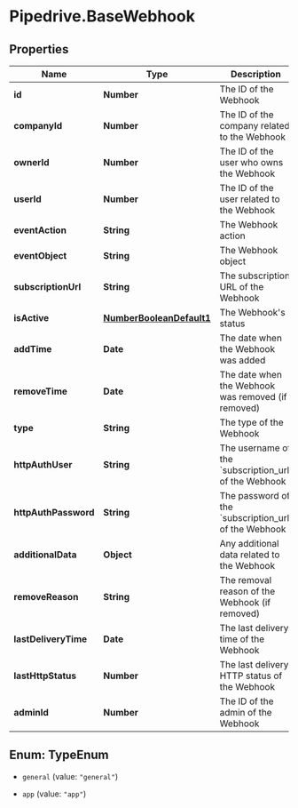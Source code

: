 # Pipedrive.BaseWebhook

## Properties

Name | Type | Description | Notes
------------ | ------------- | ------------- | -------------
**id** | **Number** | The ID of the Webhook | [optional] 
**companyId** | **Number** | The ID of the company related to the Webhook | [optional] 
**ownerId** | **Number** | The ID of the user who owns the Webhook | [optional] 
**userId** | **Number** | The ID of the user related to the Webhook | [optional] 
**eventAction** | **String** | The Webhook action | [optional] 
**eventObject** | **String** | The Webhook object | [optional] 
**subscriptionUrl** | **String** | The subscription URL of the Webhook | [optional] 
**isActive** | [**NumberBooleanDefault1**](NumberBooleanDefault1.md) | The Webhook&#39;s status | [optional] 
**addTime** | **Date** | The date when the Webhook was added | [optional] 
**removeTime** | **Date** | The date when the Webhook was removed (if removed) | [optional] 
**type** | **String** | The type of the Webhook | [optional] 
**httpAuthUser** | **String** | The username of the &#x60;subscription_url&#x60; of the Webhook | [optional] 
**httpAuthPassword** | **String** | The password of the &#x60;subscription_url&#x60; of the Webhook | [optional] 
**additionalData** | **Object** | Any additional data related to the Webhook | [optional] 
**removeReason** | **String** | The removal reason of the Webhook (if removed) | [optional] 
**lastDeliveryTime** | **Date** | The last delivery time of the Webhook | [optional] 
**lastHttpStatus** | **Number** | The last delivery HTTP status of the Webhook | [optional] 
**adminId** | **Number** | The ID of the admin of the Webhook | [optional] 



## Enum: TypeEnum


* `general` (value: `"general"`)

* `app` (value: `"app"`)




